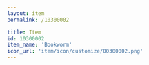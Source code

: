 ```yaml
---
layout: item
permalink: /10300002

title: Item
id: 10300002
item_name: 'Bookworm'
icon_url: 'item/icon/customize/00300002.png'
---
```

